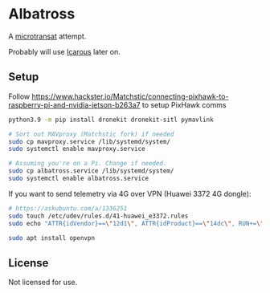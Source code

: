 # Albatross

A [microtransat](https://www.microtransat.org/) attempt.

Probably will use [Icarous](https://github.com/nasa/icarous/tree/master) later on.

## Setup 

Follow https://www.hackster.io/Matchstic/connecting-pixhawk-to-raspberry-pi-and-nvidia-jetson-b263a7 to setup PixHawk comms

```bash
python3.9 -m pip install dronekit dronekit-sitl pymavlink

# Sort out MAVproxy (Matchstic fork) if needed
sudo cp mavproxy.service /lib/systemd/system/
sudo systemctl enable mavproxy.service

# Assuming you're on a Pi. Change if needed.
sudo cp albatross.service /lib/systemd/system/
sudo systemctl enable albatross.service
```

If you want to send telemetry via 4G over VPN (Huawei 3372 4G dongle):

```bash
# https://askubuntu.com/a/1336251
sudo touch /etc/udev/rules.d/41-huawei_e3372.rules
sudo echo "ATTR{idVendor}==\"12d1\", ATTR{idProduct}==\"14dc\", RUN+=\"usb_modeswitch '/%k'\"" >> /etc/udev/rules.d/41-huawei_e3372.rules

sudo apt install openvpn
```

## License

Not licensed for use.